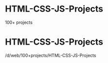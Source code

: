 # HTML-CSS-JS-Projects
 100+ projects 
# HTML-CSS-JS-Projects
/d/web/100+projects/HTML-CSS-JS-Projects 
